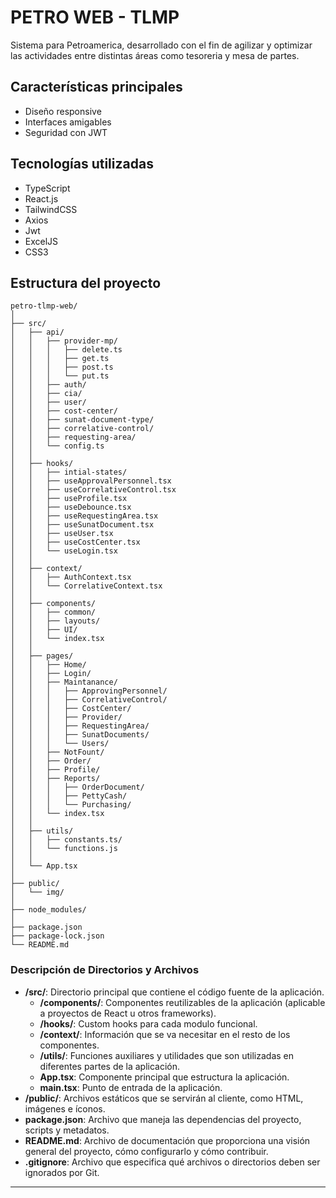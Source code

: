 # PETRO WEB - TLMP

Sistema para Petroamerica, desarrollado con el fin de agilizar y optimizar las actividades entre distintas áreas como tesoreria y mesa de partes.

## Características principales

- Diseño responsive
- Interfaces amigables
- Seguridad con JWT

## Tecnologías utilizadas

- TypeScript
- React.js
- TailwindCSS
- Axios
- Jwt
- ExcelJS
- CSS3

## Estructura del proyecto
```shell
petro-tlmp-web/
│
├── src/
│   ├── api/
│   │   ├── provider-mp/
│   │   │   ├── delete.ts
│   │   │   ├── get.ts
│   │   │   ├── post.ts
│   │   │   └── put.ts
│   │   ├── auth/
│   │   ├── cia/
│   │   ├── user/
│   │   ├── cost-center/
│   │   ├── sunat-document-type/
│   │   ├── correlative-control/
│   │   ├── requesting-area/
│   │   └── config.ts
│   │   
│   ├── hooks/
│   │   ├── intial-states/
│   │   ├── useApprovalPersonnel.tsx
│   │   ├── useCorrelativeControl.tsx
│   │   ├── useProfile.tsx
│   │   ├── useDebounce.tsx
│   │   ├── useRequestingArea.tsx
│   │   ├── useSunatDocument.tsx
│   │   ├── useUser.tsx
│   │   ├── useCostCenter.tsx
│   │   └── useLogin.tsx
│   │ 
│   ├── context/
│   │   ├── AuthContext.tsx
│   │   └── CorrelativeContext.tsx
│   │ 
│   ├── components/
│   │   ├── common/
│   │   ├── layouts/
│   │   ├── UI/
│   │   └── index.tsx
│   │
│   ├── pages/
│   │   ├── Home/
│   │   ├── Login/
│   │   ├── Maintanance/
│   │   │   ├── ApprovingPersonnel/
│   │   │   ├── CorrelativeControl/
│   │   │   ├── CostCenter/
│   │   │   ├── Provider/
│   │   │   ├── RequestingArea/
│   │   │   ├── SunatDocuments/
│   │   │   └── Users/
│   │   ├── NotFount/
│   │   ├── Order/
│   │   ├── Profile/
│   │   ├── Reports/
│   │   │   ├── OrderDocument/
│   │   │   ├── PettyCash/
│   │   │   └── Purchasing/
│   │   └── index.tsx
│   │
│   ├── utils/
│   │   ├── constants.ts/
│   │   └── functions.js
│   │
│   └── App.tsx
│
├── public/
│   └── img/
│
├── node_modules/
│
├── package.json
├── package-lock.json
└── README.md
```

### Descripción de Directorios y Archivos


- **/src/**: Directorio principal que contiene el código fuente de la aplicación.
  - **/components/**: Componentes reutilizables de la aplicación (aplicable a proyectos de React u otros frameworks).
  - **/hooks/**: Custom hooks para cada modulo funcional.
  - **/context/**: Información que se va necesitar en el resto de los componentes.
  - **/utils/**: Funciones auxiliares y utilidades que son utilizadas en diferentes partes de la aplicación.
  - **App.tsx**: Componente principal que estructura la aplicación.
  - **main.tsx**: Punto de entrada de la aplicación.
- **/public/**: Archivos estáticos que se servirán al cliente, como HTML, imágenes e íconos.
- **package.json**: Archivo que maneja las dependencias del proyecto, scripts y metadatos.
- **README.md**: Archivo de documentación que proporciona una visión general del proyecto, cómo configurarlo y cómo contribuir.
- **.gitignore**: Archivo que especifica qué archivos o directorios deben ser ignorados por Git.

---
